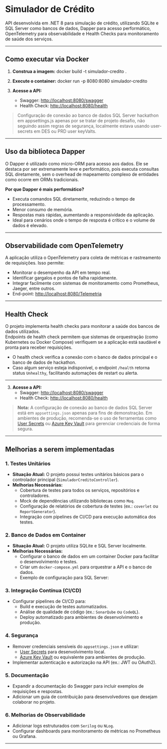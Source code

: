 ﻿# Simulador de Crédito

API desenvolvida em .NET 8 para simulação de crédito, utilizando SQLite e SQL Server como bancos de dados, Dapper para acesso performático, OpenTelemetry para observabilidade e Health Checks para monitoramento de saúde dos serviços.

---

## Como executar via Docker

1. **Construa a imagem:**
   docker build -t simulador-credito .

2. **Execute o container:**
   docker run -p 8080:8080 simulador-credito


4. **Acesse a API:**
   - Swagger: [http://localhost:8080/swagger](http://localhost:8080/swagger)
   - Health Check: [http://localhost:8080/health](http://localhost:8080/health)

> Configuração de conexão ao banco de dados SQL Server hackathon em appsettings.js apenas por se tratar de projeto desafio, não seguindo assim regras de segurança, localmente estava usando user-secrets em DES ou PRD user keyValts.

---

## Uso da biblioteca Dapper

O Dapper é utilizado como micro-ORM para acesso aos dados. Ele se destaca por ser extremamente leve e performático, pois executa consultas SQL diretamente, sem o overhead de mapeamento complexo de entidades como ocorre em ORMs tradicionais.

**Por que Dapper é mais performático?**
- Executa comandos SQL diretamente, reduzindo o tempo de processamento.
- Menor consumo de memória.
- Respostas mais rápidas, aumentando a responsividade da aplicação.
- Ideal para cenários onde o tempo de resposta é crítico e o volume de dados é elevado.

---

## Observabilidade com OpenTelemetry

A aplicação utiliza o OpenTelemetry para coleta de métricas e rastreamento de requisições. Isso permite:
- Monitorar o desempenho da API em tempo real.
- Identificar gargalos e pontos de falha rapidamente.
- Integrar facilmente com sistemas de monitoramento como Prometheus, Jaeger, entre outros.
- End-point: [http://localhost:8080/Telemetria](http://localhost:8080/Telemetria)
---

## Health Check

O projeto implementa health checks para monitorar a saúde dos bancos de dados utilizados.  
Endpoints de health check permitem que sistemas de orquestração (como Kubernetes ou Docker Compose) verifiquem se a aplicação está saudável e pronta para receber requisições.

- O health check verifica a conexão com o banco de dados principal e o banco de dados de hackathon.
- Caso algum serviço esteja indisponível, o endpoint `/health` retorna status `Unhealthy`, facilitando automações de restart ou alerta.

---


3. **Acesse a API:**
   - Swagger: [http://localhost:8080/swagger](http://localhost:8080/swagger)
   - Health Check: [http://localhost:8080/health](http://localhost:8080/health)

> **Nota:** A configuração de conexão ao banco de dados SQL Server está em `appsettings.json` apenas para fins de demonstração. Em ambientes de produção, recomenda-se o uso de ferramentas como [User Secrets](https://learn.microsoft.com/aspnet/core/security/app-secrets) ou [Azure Key Vault](https://learn.microsoft.com/azure/key-vault/) para gerenciar credenciais de forma segura.

---

## Melhorias a serem implementadas

### 1. **Testes Unitários**
- **Situação Atual:** O projeto possui testes unitários básicos para o controlador principal (`SimuladorCreditoController`).
- **Melhorias Necessárias:**
  - Cobertura de testes para todos os serviços, repositórios e controladores.
  - Mock de dependências utilizando bibliotecas como `Moq`.
  - Configuração de relatórios de cobertura de testes (ex.: `coverlet` ou `ReportGenerator`).
  - Integração com pipelines de CI/CD para execução automática dos testes.

### 2. **Banco de Dados em Container**
- **Situação Atual:** O projeto utiliza SQLite e SQL Server localmente.
- **Melhorias Necessárias:**
  - Configurar o banco de dados em um container Docker para facilitar o desenvolvimento e testes.
  - Criar um `docker-compose.yml` para orquestrar a API e o banco de dados.
  - Exemplo de configuração para SQL Server:

### 3. **Integração Contínua (CI/CD)**
- Configurar pipelines de CI/CD para:
  - Build e execução de testes automatizados.
  - Análise de qualidade de código (ex.: `SonarQube` ou `CodeQL`).
  - Deploy automatizado para ambientes de desenvolvimento e produção.

### 4. **Segurança**
- Remover credenciais sensíveis do `appsettings.json` e utilizar:
  - [User Secrets](https://learn.microsoft.com/aspnet/core/security/app-secrets) para desenvolvimento local.
  - [Azure Key Vault](https://learn.microsoft.com/azure/key-vault/) ou equivalente para ambientes de produção.
- Implementar autenticação e autorização na API (ex.: JWT ou OAuth2).

### 5. **Documentação**
- Expandir a documentação do Swagger para incluir exemplos de requisições e respostas.
- Adicionar um guia de contribuição para desenvolvedores que desejam colaborar no projeto.

### 6. **Melhorias de Observabilidade**
- Adicionar logs estruturados com `Serilog` ou `NLog`.
- Configurar dashboards para monitoramento de métricas no Prometheus ou Grafana.


---

